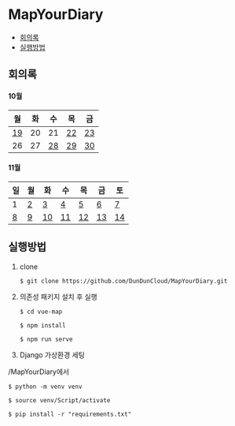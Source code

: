 # MapYourDiary



- [회의록](#회의록)
- [실행방법](#실행방법)



## 회의록

#### 10월

| 월                         | 화   | 수                         | 목                         | 금                         |
| -------------------------- | ---- | -------------------------- | -------------------------- | -------------------------- |
| [19](meeting.md#회의록-19) | 20   | 21                         | [22](meeting.md#회의록-22) | [23](meeting.md#회의록-23) |
| 26                         | 27   | [28](meeting.md#회의록-28) | [29](meeting.md#회의록-29) | [30](meeting.md#회의록-30) |



#### 11월

| 일                       | 월                       | 화                         | 수                         | 목                         | 금                         | 토                         |
| ------------------------ | ------------------------ | -------------------------- | -------------------------- | -------------------------- | -------------------------- | -------------------------- |
| 1                        | [2](meeting.md#회의록-2) | [3](meeting.md#회의록-3)   | [4](meeting.md#회의록-4)   | [5](meeting.md#회의록-5)   | [6](meeting.md#회의록-6)   | [7](meeting.md#회의록-7)   |
| [8](meeting.md#회의록-8) | [9](meeting.md#회의록-9) | [10](meeting.md#회의록-10) | [11](meeting.md#회의록-11) | [12](meeting.md#회의록-12) | [13](meeting.md#회의록-13) | [14](meeting.md#회의록-14) |



## 실행방법

1. clone

   ```
   $ git clone https://github.com/DunDunCloud/MapYourDiary.git
   ```

2. 의존성 패키지 설치  후 실행

   ```
   $ cd vue-map
   
   $ npm install
   
   $ npm run serve
   ```

3. Django 가상환경 세팅

/MapYourDiary에서 
```
$ python -m venv venv

$ source venv/Script/activate

$ pip install -r "requirements.txt"
```